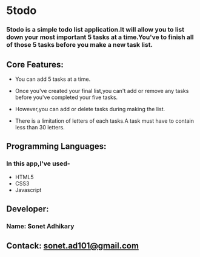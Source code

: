 # 5todo

### 5todo is a simple todo list application.It will allow you to list down your most important 5 tasks at a time.You've to finish all of those 5 tasks before you make a new task list.

## Core Features:

- You can add 5 tasks at a time.

- Once you've created your final list,you can't add or remove any tasks before you've completed your five tasks.

- However,you can add or delete tasks during making the list.

- There is a limitation of letters of each tasks.A task must have to contain less than 30 letters.

## Programming Languages:

### In this app,I've used-

- HTML5
- CSS3
- Javascript

## Developer:

### Name: Sonet Adhikary

## Contack: sonet.ad101@gmail.com
